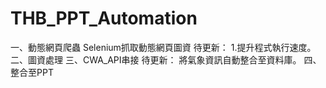 # THB_PPT_Automation

一、動態網頁爬蟲
  Selenium抓取動態網頁圖資
  待更新：
    1.提升程式執行速度。
二、圖資處理
三、CWA_API串接
  待更新：
    將氣象資訊自動整合至資料庫。
四、整合至PPT




